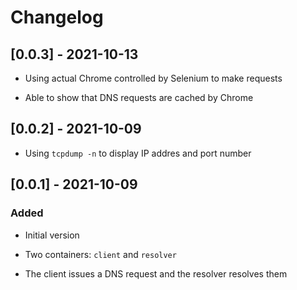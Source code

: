 # Changelog

## [0.0.3] - 2021-10-13

- Using actual Chrome controlled by Selenium to make requests

- Able to show that DNS requests are cached by Chrome

## [0.0.2] - 2021-10-09

- Using `tcpdump -n` to display IP addres and port number

## [0.0.1] - 2021-10-09

### Added

- Initial version

- Two containers: `client` and `resolver`

- The client issues a DNS request and the resolver resolves them
